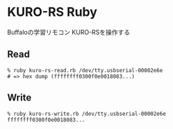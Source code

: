 KURO-RS Ruby
============
Buffaloの学習リモコン KURO-RSを操作する


Read
----

    % ruby kuro-rs-read.rb /dev/tty.usbserial-00002e6e
    # => hex dump (ffffffff0300f0e0018083...)


Write
-----

    % ruby kuro-rs-write.rb /dev/tty.usbserial-00002e6e ffffffff0300f0e0018083...
